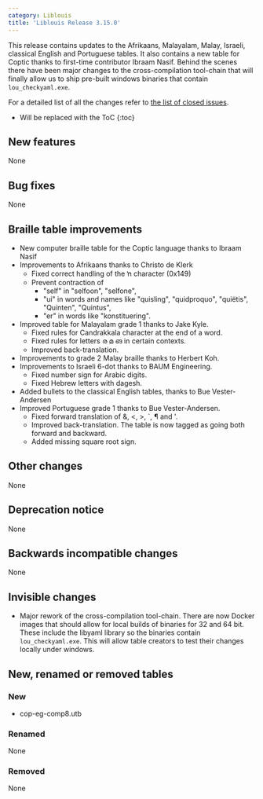 ```yaml
---
category: Liblouis
title: 'Liblouis Release 3.15.0'
---
```


This release contains updates to the Afrikaans, Malayalam, Malay, Israeli, classical English and Portuguese tables. It also contains a new table for Coptic thanks to first-time contributor Ibraam Nasif. Behind the scenes there have been major changes to the cross-compilation tool-chain that will finally allow us to ship pre-built windows binaries that contain `lou_checkyaml.exe`.

For a detailed list of all the changes refer to [the list of closed issues](https://github.com/liblouis/liblouis/milestone/25?closed=1).

* Will be replaced with the ToC
{:toc}

New features
------------

None

Bug fixes
---------

None

Braille table improvements
--------------------------

-   New computer braille table for the Coptic language thanks to Ibraam Nasif
-   Improvements to Afrikaans thanks to Christo de Klerk
    -   Fixed correct handling of the ŉ character (0x149)
    -   Prevent contraction of
        -   \"self\" in \"selfoon\", \"selfone\",
        -   \"ui\" in words and names like \"quisling\", \"quidproquo\", \"quiëtis\", \"Quinten\", \"Quintus\",
        -   \"er\" in words like \"konstituering\".
-   Improved table for Malayalam grade 1 thanks to Jake Kyle.
    -   Fixed rules for Candrakkala character at the end of a word.
    -   Fixed rules for letters ര മ ങ in certain contexts.
    -   Improved back-translation.
-   Improvements to grade 2 Malay braille thanks to Herbert Koh.
-   Improvements to Israeli 6-dot thanks to BAUM Engineering.
    -   Fixed number sign for Arabic digits.
    -   Fixed Hebrew letters with dagesh.
-   Added bullets to the classical English tables, thanks to Bue Vester-Andersen
-   Improved Portuguese grade 1 thanks to Bue Vester-Andersen.
    -   Fixed forward translation of &, \<, \>, \`, ¶ and \'.
    -   Improved back-translation. The table is now tagged as going both forward and backward.
    -   Added missing square root sign.

Other changes
-------------

None

Deprecation notice
------------------

None

Backwards incompatible changes
------------------------------

None

Invisible changes
-----------------

-   Major rework of the cross-compilation tool-chain. There are now Docker images that should allow for local builds of binaries for 32 and 64 bit. These include the libyaml library so the binaries contain `lou_checkyaml.exe`. This will allow table creators to test their changes locally under windows.

New, renamed or removed tables
------------------------------

### New

-   cop-eg-comp8.utb

### Renamed

None

### Removed

None
